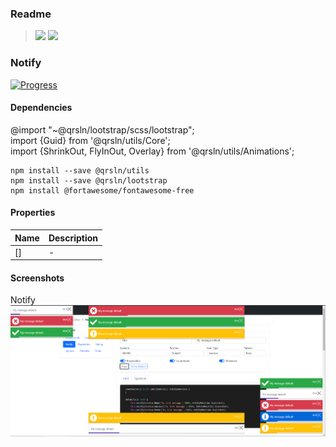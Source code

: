 ### Readme

> [![](https://img.shields.io/badge/Main-readme‌‌‌‌‌‌‌-white)](../../readme.md)
> [![](https://img.shields.io/badge/usage‌‌‌‌‌‌‌-orange)](usage.md)

### Notify
[![Progress](https://img.shields.io/badge/Demo-✔✔✔✔☐‌‌‌‌‌‌‌-blue)](https://krsln.github.io/NgLootBox/LootBox/Notify)

#### Dependencies
@import "~@qrsln/lootstrap/scss/lootstrap";  
import {Guid} from '@qrsln/utils/Core';  
import {ShrinkOut, FlyInOut, Overlay} from '@qrsln/utils/Animations';

```
npm install --save @qrsln/utils
npm install --save @qrsln/lootstrap
npm install @fortawesome/fontawesome-free 
```

#### Properties

Name | Description
 --- | ---  
[] | -

#### Screenshots
Notify  
![](../../../../Images/Screenshots/Notify_2021-08-12.png "Notify")  
